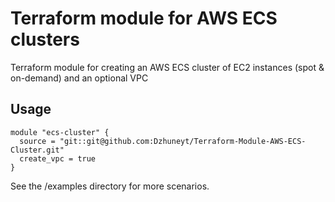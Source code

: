# Terraform module for AWS ECS clusters
 Terraform module for creating an AWS ECS cluster of EC2 instances (spot & on-demand) and an optional VPC
 
 
## Usage
```hcl-terraform
module "ecs-cluster" {
  source = "git::git@github.com:Dzhuneyt/Terraform-Module-AWS-ECS-Cluster.git"
  create_vpc = true
}
```

See the /examples directory for more scenarios.
